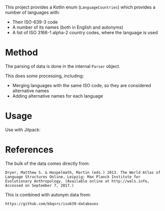This project provides a Kotlin enum (`LanguageCountries`) which provides a number of languages with:
- Their ISO-639-3 code
- A number of its names (both in English and autonyms)
- A list of ISO 3166-1 alpha-2 country codes, where the language is used

# Method

The parsing of data is done in the internal `Parser` object.

This does some processing, including:

- Merging languages with the same ISO code, so they are considered alternative names
- Adding alternative names for each language

# Usage

Use with Jitpack:

# References

The bulk of the data comes directly from:

`Dryer, Matthew S. & Haspelmath, Martin (eds.) 2013. The World Atlas of Language Structures Online. Leipzig: Max Planck Institute for Evolutionary Anthropology. (Available online at http://wals.info, Accessed on September 7, 2017.)`

This is combined with autonym data from:

`https://github.com/bbqsrc/iso639-databases`